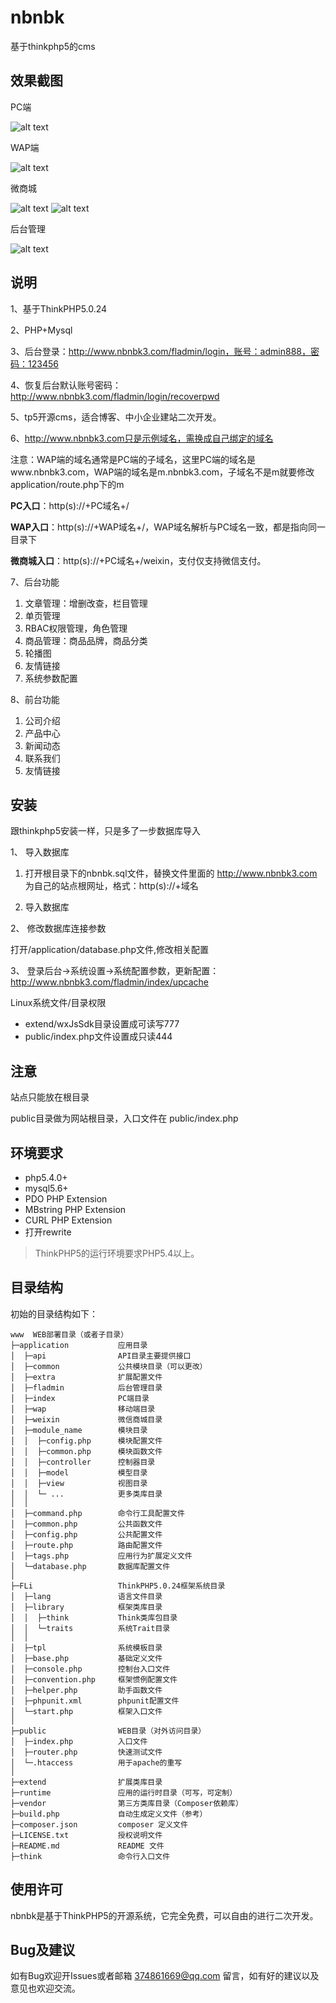 # nbnbk
基于thinkphp5的cms


## 效果截图

PC端

![alt text](/public/images/screenshots.jpg "网站截图")

WAP端

![alt text](/public/images/screenshots-wap.gif "WAP首页")

微商城

![alt text](/public/images/screenshots-wsc.jpg "商品列表")
![alt text](/public/images/screenshots-wsc.png "个人中心")

后台管理

![alt text](/public/images/screenshots-admin.jpg "后台管理")


## 说明

1、基于ThinkPHP5.0.24

2、PHP+Mysql

3、后台登录：http://www.nbnbk3.com/fladmin/login，账号：admin888，密码：123456

4、恢复后台默认账号密码：http://www.nbnbk3.com/fladmin/login/recoverpwd

5、tp5开源cms，适合博客、中小企业建站二次开发。

6、http://www.nbnbk3.com只是示例域名，需换成自己绑定的域名

注意：WAP端的域名通常是PC端的子域名，这里PC端的域名是www.nbnbk3.com，WAP端的域名是m.nbnbk3.com，子域名不是m就要修改application/route.php下的m

<strong>PC入口</strong>：http(s)://+PC域名+/

<strong>WAP入口</strong>：http(s)://+WAP域名+/，WAP域名解析与PC域名一致，都是指向同一目录下

<strong>微商城入口</strong>：http(s)://+PC域名+/weixin，支付仅支持微信支付。

7、后台功能
1) 文章管理：增删改查，栏目管理
2) 单页管理
3) RBAC权限管理，角色管理
4) 商品管理：商品品牌，商品分类
5) 轮播图
6) 友情链接
7) 系统参数配置

8、前台功能
1) 公司介绍
2) 产品中心
3) 新闻动态
4) 联系我们
5) 友情链接


## 安装

跟thinkphp5安装一样，只是多了一步数据库导入

1、 导入数据库

1) 打开根目录下的nbnbk.sql文件，替换文件里面的 http://www.nbnbk3.com 为自己的站点根网址，格式：http(s)://+域名

2) 导入数据库

2、 修改数据库连接参数

打开/application/database.php文件,修改相关配置

3、 登录后台->系统设置->系统配置参数，更新配置：http://www.nbnbk3.com/fladmin/index/upcache

Linux系统文件/目录权限

 + extend/wxJsSdk目录设置成可读写777
 + public/index.php文件设置成只读444


## 注意

站点只能放在根目录

public目录做为网站根目录，入口文件在 public/index.php


## 环境要求

* php5.4.0+
* mysql5.6+
* PDO PHP Extension
* MBstring PHP Extension
* CURL PHP Extension
* 打开rewrite

> ThinkPHP5的运行环境要求PHP5.4以上。


## 目录结构

初始的目录结构如下：

~~~
www  WEB部署目录（或者子目录）
├─application           应用目录
│  ├─api                API目录主要提供接口
│  ├─common             公共模块目录（可以更改）
│  ├─extra              扩展配置文件
│  ├─fladmin            后台管理目录
│  ├─index              PC端目录
│  ├─wap                移动端目录
│  ├─weixin             微信商城目录
│  ├─module_name        模块目录
│  │  ├─config.php      模块配置文件
│  │  ├─common.php      模块函数文件
│  │  ├─controller      控制器目录
│  │  ├─model           模型目录
│  │  ├─view            视图目录
│  │  └─ ...            更多类库目录
│  │
│  ├─command.php        命令行工具配置文件
│  ├─common.php         公共函数文件
│  ├─config.php         公共配置文件
│  ├─route.php          路由配置文件
│  ├─tags.php           应用行为扩展定义文件
│  └─database.php       数据库配置文件
│
├─FLi                   ThinkPHP5.0.24框架系统目录
│  ├─lang               语言文件目录
│  ├─library            框架类库目录
│  │  ├─think           Think类库包目录
│  │  └─traits          系统Trait目录
│  │
│  ├─tpl                系统模板目录
│  ├─base.php           基础定义文件
│  ├─console.php        控制台入口文件
│  ├─convention.php     框架惯例配置文件
│  ├─helper.php         助手函数文件
│  ├─phpunit.xml        phpunit配置文件
│  └─start.php          框架入口文件
│
├─public                WEB目录（对外访问目录）
│  ├─index.php          入口文件
│  ├─router.php         快速测试文件
│  └─.htaccess          用于apache的重写
│
├─extend                扩展类库目录
├─runtime               应用的运行时目录（可写，可定制）
├─vendor                第三方类库目录（Composer依赖库）
├─build.php             自动生成定义文件（参考）
├─composer.json         composer 定义文件
├─LICENSE.txt           授权说明文件
├─README.md             README 文件
├─think                 命令行入口文件
~~~


## 使用许可

nbnbk是基于ThinkPHP5的开源系统，它完全免费，可以自由的进行二次开发。


## Bug及建议

如有Bug欢迎开Issues或者邮箱 374861669@qq.com 留言，如有好的建议以及意见也欢迎交流。

